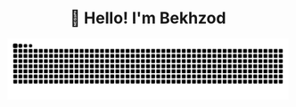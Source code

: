 <h1 align="center">👋 Hello! I'm Bekhzod </h1>

<picture align="center" width="600">
  <source media="(prefers-color-scheme: dark)" srcset="https://raw.githubusercontent.com/Bekh-dev/Bekh-dev/output/github-contribution-grid-snake-dark.svg" />
  <img alt="GitHub Contribution Snake" src="https://raw.githubusercontent.com/Bekh-dev/Bekh-dev/output/github-contribution-grid-snake-dark.svg" />
</picture>
